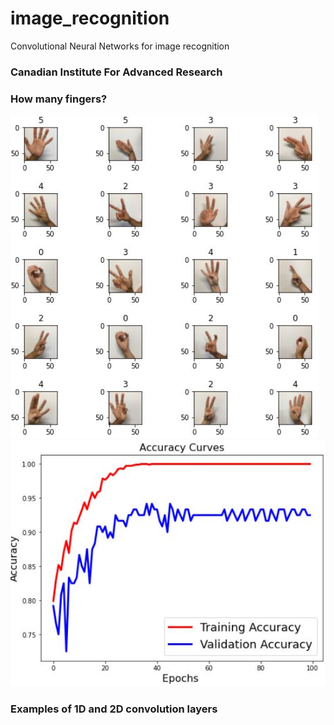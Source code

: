 # image_recognition
Convolutional Neural Networks for image recognition
### Canadian Institute For Advanced Research

### How many fingers?
![](images/fingers.jpg)
![](images/finger_validation.jpg)
### Examples of 1D and 2D convolution layers

